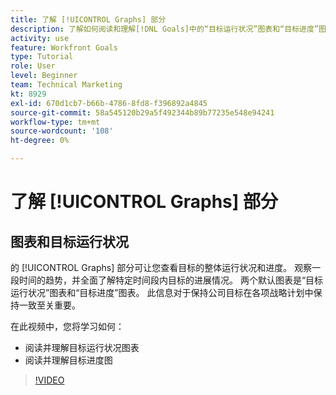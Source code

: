 ```yaml
---
title: 了解 [!UICONTROL Graphs] 部分
description: 了解如何阅读和理解[!DNL Goals]中的“目标运行状况”图表和“目标进度”图表。
activity: use
feature: Workfront Goals
type: Tutorial
role: User
level: Beginner
team: Technical Marketing
kt: 8929
exl-id: 670d1cb7-b66b-4786-8fd8-f396892a4845
source-git-commit: 58a545120b29a5f492344b89b77235e548e94241
workflow-type: tm+mt
source-wordcount: '108'
ht-degree: 0%

---
```


# 了解 [!UICONTROL Graphs] 部分

## 图表和目标运行状况

的 [!UICONTROL Graphs] 部分可让您查看目标的整体运行状况和进度。 观察一段时间的趋势，并全面了解特定时间段内目标的进展情况。 两个默认图表是“目标运行状况”图表和“目标进度”图表。 此信息对于保持公司目标在各项战略计划中保持一致至关重要。

在此视频中，您将学习如何：

* 阅读并理解目标运行状况图表
* 阅读并理解目标进度图

>[!VIDEO](https://video.tv.adobe.com/v/335201/?quality=12)

